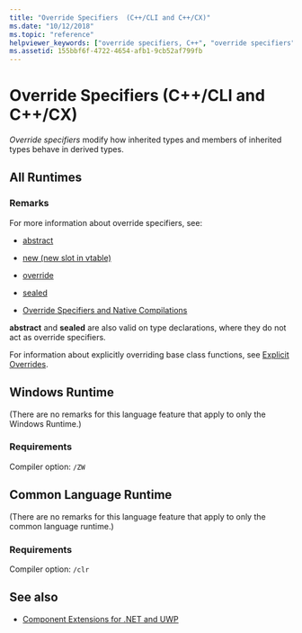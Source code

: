 ```yaml
---
title: "Override Specifiers  (C++/CLI and C++/CX)"
ms.date: "10/12/2018"
ms.topic: "reference"
helpviewer_keywords: ["override specifiers, C++", "override specifiers"]
ms.assetid: 155bbf6f-4722-4654-afb1-9cb52af799fb
---
```

# Override Specifiers  (C++/CLI and C++/CX)

*Override specifiers* modify how inherited types and members of inherited types behave in derived types.

## All Runtimes

### Remarks

For more information about override specifiers, see:

- [abstract](../windows/abstract-cpp-component-extensions.md)

- [new (new slot in vtable)](../windows/new-new-slot-in-vtable-cpp-component-extensions.md)

- [override](../windows/override-cpp-component-extensions.md)

- [sealed](../windows/sealed-cpp-component-extensions.md)

- [Override Specifiers and Native Compilations](../dotnet/how-to-declare-override-specifiers-in-native-compilations-cpp-cli.md)

**abstract** and **sealed** are also valid on type declarations, where they do not act as override specifiers.

For information about explicitly overriding base class functions, see [Explicit Overrides](../windows/explicit-overrides-cpp-component-extensions.md).

## Windows Runtime

(There are no remarks for this language feature that apply to only the Windows Runtime.)

### Requirements

Compiler option: `/ZW`

## Common Language Runtime

(There are no remarks for this language feature that apply to only the common language runtime.)

### Requirements

Compiler option: `/clr`

## See also

- [Component Extensions for .NET and UWP](../windows/component-extensions-for-runtime-platforms.md)
